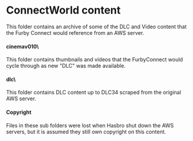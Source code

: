 # ConnectWorld content
This folder contains an archive of some of the DLC and Video content that the Furby Connect would reference from an AWS server.

#### cinemav010\
This folder contains thumbnails and videos that the FurbyConnect would cycle through as new "DLC" was made available.

#### dlc\
This folder contains DLC content up to DLC34 scraped from the original AWS server.

#### Copyright
Files in these sub folders were lost when Hasbro shut down the AWS servers, but it is assumed they still own copyright on this content.
